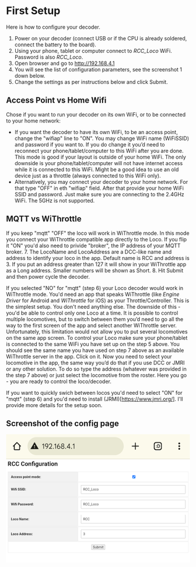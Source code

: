 # First Setup

Here is how to configure your decoder.

1. Power on your decoder (connect USB or if the CPU is already soldered, connect the battery to the board).
2. Using your phone, tablet or computer connect to _RCC_Loco_ WiFi. Password is also _RCC_Loco_.
3. Open browser and go to http://192.168.4.1
4. You will see the list of configuration parameters, see the screenshot 1 down below.
5. Change the settings as per instructions below and click Submit.


## Access Point vs Home Wifi
Chose if you want to run your decoder on its own WiFi, or to be connected to your home network:
   - If you want the decoder to have its own WiFi, to be an access point, change the "wifiap" line to "ON". You may change WiFi name (WiFiSSID) and password if you want to. If you do change it you’d need to reconnect your phone/tablet/computer to this WiFi after you are done. This mode is good if your layout is outside of your home WiFi. The only downside is your phone/tablet/computer will not have internet access while it is connected to this WiFi. Might be a good idea to use an old device just as a throttle (always connected to this WiFi only).
   - Alternatively, you may connect your decoder to your home network. For that type "OFF" in eth "wifiap" field. After that provide your home WiFi SSID and password. Just make sure you are connecting to the 2.4GHz WiFi. The 5GHz is not supported.


## MQTT vs WiThrottle
If you keep "mqtt" "OFF" the loco will work in WiThrottle mode. In this mode you connect your WiThrottle compatible app directly to the Loco. If you flip it "ON" you'd also need to privide "broker", the IP address of your MQTT broker.
7. The LocoName and LocoAddress are a DCC-like name and address to identify your loco in the app. Default name is RCC and address is 3. If you put an address greater than 127 it will show in your WiThrottle app as a Long address. Smaller numbers will be shown as Short.
8. Hit Submit and then power cycle the decoder.


If you selected "NO" for "mqtt" (step 6) your Loco decoder would work in WiThrottle mode. You'd need an app that speaks WiThrottle (like _Engine Driver_ for Android and _WiThrottle_ for iOS) as your Throttle/Controller. This is the simplest setup. You don't need anything else. The downside of this - you'd be able to control only one Loco at a time. It is possible to control multiple locomotives, but to switch between them you’d need to go all the way to the first screen of the app and select another WiThrottle server. Unfortunately, this limitation would not allow you to put several locomotives on the same app screen. To control your Loco make sure your phone/tablet is connected to the same WiFi you have set up on the step 5 above. You should see the same name you have used on step 7 above as an available WiThrottle server in the app. Click on it. Now you need to select your locomotive in the app, the same way you’d do that if you use DCC or JMRI or any other solution. To do so type the address (whatever was provided in the step 7 above) or just select the locomotive from the roster. Here you go - you are ready to control the loco/decoder.

If you want to quickly swich between locos you'd need to select "ON" for "mqtt" (step 6) and you'd need to install (JRMI)[https://www.jmri.org/]. I'll provide more details for the setup soon.


## Screenshot of the config page

![rcc web config](image/RCCWebConfig.png)


